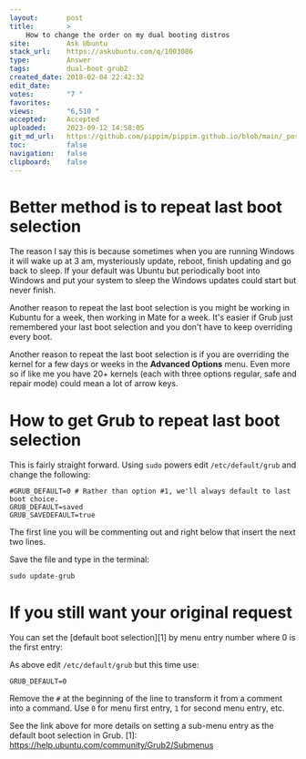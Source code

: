 ```yaml
---
layout:       post
title:        >
    How to change the order on my dual booting distros
site:         Ask Ubuntu
stack_url:    https://askubuntu.com/q/1003086
type:         Answer
tags:         dual-boot grub2
created_date: 2018-02-04 22:42:32
edit_date:    
votes:        "7 "
favorites:    
views:        "6,510 "
accepted:     Accepted
uploaded:     2023-09-12 14:58:05
git_md_url:   https://github.com/pippim/pippim.github.io/blob/main/_posts/2018/2018-02-04-How-to-change-the-order-on-my-dual-booting-distros.md
toc:          false
navigation:   false
clipboard:    false
---
```


# Better method is to repeat last boot selection

The reason I say this is because sometimes when you are running Windows it will wake up at 3 am, mysteriously update, reboot, finish updating and go back to sleep. If your default was Ubuntu but periodically boot into Windows and put your system to sleep the Windows updates could start but never finish.

Another reason to repeat the last boot selection is you might be working in Kubuntu for a week, then working in Mate for a week. It's easier if Grub just remembered your last boot selection and you don't have to keep overriding every boot.

Another reason to repeat the last boot selection is if you are overriding the kernel for a few days or weeks in the **Advanced Options** menu. Even more so if like me you have 20+ kernels (each with three options regular, safe and repair mode) could mean a lot of arrow keys.

# How to get Grub to repeat last boot selection

This is fairly straight forward. Using `sudo` powers edit `/etc/default/grub` and change the following:

``` 
#GRUB_DEFAULT=0 # Rather than option #1, we'll always default to last boot choice.
GRUB_DEFAULT=saved
GRUB_SAVEDEFAULT=true
```

The first line you will be commenting out and right below that insert the next two lines.

Save the file and type in the terminal:

``` 
sudo update-grub
```

# If you still want your original request

You can set the [default boot selection][1] by menu entry number where 0 is the first entry:

As above edit `/etc/default/grub` but this time use:

``` 
GRUB_DEFAULT=0
```

Remove the `#` at the beginning of the line to transform it from a comment into a command. Use `0` for menu first entry, `1` for second menu entry, etc.

See the link above for more details on setting a sub-menu entry as the default boot selection in Grub.
  [1]: https://help.ubuntu.com/community/Grub2/Submenus
